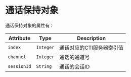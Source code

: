 # 通话保持对象

通话保持对象的属性有：

|  Attribute  |   Type    |         Description         |
| ----------- | --------- | --------------------------- |
| `index`     | `Integer` | 通话对应的CTI服务器索引值 |
| `channel`   | `Integer` | 通话的通道号                |
| `sessionId` | `String`  | 通话的会话ID                |
